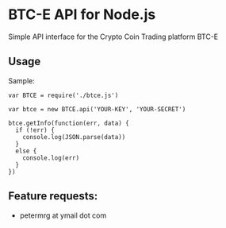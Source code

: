 # BTC-E API for Node.js

Simple API interface for the Crypto Coin Trading platform BTC-E

## Usage

Sample:

    var BTCE = require('./btce.js')

    var btce = new BTCE.api('YOUR-KEY', 'YOUR-SECRET')

    btce.getInfo(function(err, data) {
      if (!err) {
        console.log(JSON.parse(data))
      }
      else {
        console.log(err)
      }
    })

## Feature requests:

  * petermrg at ymail dot com
